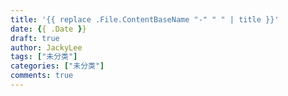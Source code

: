```yaml
---
title: '{{ replace .File.ContentBaseName "-" " " | title }}'
date: {{ .Date }}
draft: true
author: JackyLee
tags: ["未分类"]
categories: ["未分类"]
comments: true
---
```

